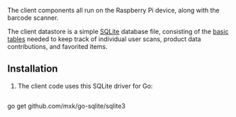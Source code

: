 The client components all run on the Raspberry Pi device, along with the barcode scanner.

The client datastore is a simple [SQLite](http://sqlite.org/) database file, consisting of the [basic tables](database) needed to keep track of individual user scans, product data contributions, and favorited items.

## Installation

1. The client code uses this SQLite driver for Go:

   ```sh
go get github.com/mxk/go-sqlite/sqlite3
   ```
